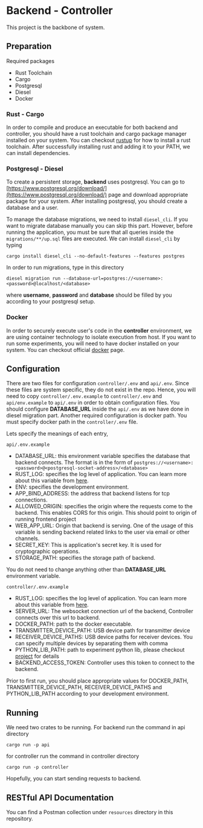 # Backend - Controller

This project is the backbone of system.

## Preparation

Required packages

* Rust Toolchain
* Cargo
* Postgresql
* Diesel
* Docker

### Rust - Cargo

In order to compile and produce an executable for both backend and controller, you should have a rust toolchain and cargo package manager installed on your system.
You can checkout [rustup](https://rustup.rs/) for how to install a rust toolchain. After successfully installing rust
and adding it to your PATH, we can install dependencies.

### Postgresql - Diesel

To create a persistent storage, **backend** uses postgresql. You can go
to [https://www.postgresql.org/download/](https://www.postgresql.org/download/) page and download appropriate package
for your system. After installing postgresql, you should create a database and a user.

To manage the database migrations, we need to install ```diesel_cli```. If you want to migrate database manually you can
skip this part. However, before running the application, you must be sure that all queries inside
the ```migrations/**/up.sql``` files are executed. We can install ```diesel_cli``` by typing

```
cargo install diesel_cli --no-default-features --features postgres
```

In order to run migrations, type in this directory

```
diesel migration run --database-url=postgres://<username>:<password>@localhost/<database>
```

where **username**, **password** and **database** should be filled by you according to your postgresql setup.

### Docker

In order to securely execute user's code in the **controller** environment, we are using container technology to isolate execution from
host. If you want to run some experiments, you will need to have docker installed on your system. You can checkout
official [docker](https://www.docker.com/) page.

## Configuration

There are two files for configuration ```controller/.env``` and ```api/.env```. Since these files are system specific, they
do not exist in the repo. Hence, you will need to copy ```controller/.env.example``` to ```controller/.env```
and ```api/env.example``` to ```api/.env``` in order to obtain configuration files. You should configure **DATABASE_URL**
inside the ```api/.env``` as we have done in diesel migration part. Another required configuration is
docker path. You must specify docker path in the ```controller/.env``` file.

Lets specify the meanings of each entry,

```api/.env.example```

* DATABASE_URL: this environment variable specifies the database that backend connects. The format is in the form of
  ```postgres://<username>:<password>@<postgresql-socket-address>/<database>```
* RUST_LOG: specifies the log level of application. You can learn more about this variable from [here](https://docs.rs/env_logger/*/env_logger/index.html#enabling-logging).
* ENV: specifies the development environment.
* APP_BIND_ADDRESS: the address that backend listens for tcp connections.
* ALLOWED_ORIGIN: specifies the origin where the requests come to the backend. This enables CORS for this origin. This should point to origin of running frontend project
* WEB_APP_URL: Origin that backend is serving. One of the usage of this variable is sending backend related links to the user via email or other channels.
* SECRET_KEY: This is application's secret key. It is used for cryptographic operations.
* STORAGE_PATH: specifies the storage path of backend.

You do not need to change anything other than **DATABASE_URL** environment variable.

```controller/.env.example```

* RUST_LOG: specifies the log level of application. You can learn more about this variable from [here](https://docs.rs/env_logger/*/env_logger/index.html#enabling-logging).
* SERVER_URL: The websocket connection url of the backend, Controller connects over this url to backend.
* DOCKER_PATH: path to the docker executable.
* TRANSMITTER_DEVICE_PATH: USB device path for transmitter device
* RECEIVER_DEVICE_PATHS: USB device paths for receiver devices. You can specify multiple devices by separating them with comma
* PYTHON_LIB_PATH: path to experiment python lib, please checkout [project](https://github.com/nanonetworking/kr-testbed-api/tree/master/experiment) for details
* BACKEND_ACCESS_TOKEN: Controller uses this token to connect to the backend.

Prior to first run, you should place appropriate values for DOCKER_PATH, TRANSMITTER_DEVICE_PATH, RECEIVER_DEVICE_PATHS
and PYTHON_LIB_PATH according to your development environment.

## Running

We need two crates to be running. For backend run the command in api directory

```
cargo run -p api
```

for controller run the command in controller directory

```
cargo run -p controller
```

Hopefully, you can start sending requests to backend.

## RESTful API Documentation

You can find a Postman collection under ```resources``` directory in this repository.